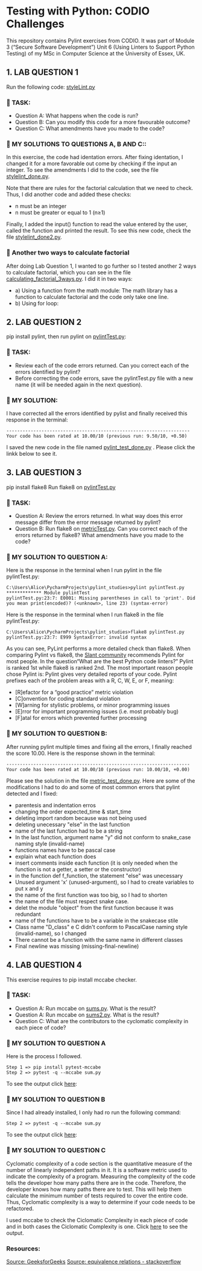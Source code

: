  <h1>Testing with Python: CODIO Challenges</h1>

This repository contains Pylint exercises from CODIO. It was part of Module 3 (“Secure Software Development”) Unit 6 (Using Linters to Support Python Testing) of my MSc in Computer Science at the University of Essex, UK.

## 1. LAB QUESTION 1

Run the following code: [styleLint.py](https://github.com/alicevillar/pylint_challenges/blob/main/styleLint.py) 
 
### :paperclip: TASK: 

  * Question A: What happens when the code is run? 
  * Question B: Can you modify this code for a more favourable outcome? 
  * Question C: What amendments have you made to the code?
 
### :paperclip: MY SOLUTIONS TO QUESTIONS A, B AND C::

In this exercise, the code had identation errors. After fixing identation, I changed it for a more favorable out come by checking if the input an integer. To see the amendments I did to the code, see the file [stylelint_done.py](https://github.com/alicevillar/pylint_challenges/blob/main/stylelint_done.py). 

Note that there are rules for the factorial calculation that we need to check. Thus, I did another code and added these checks:
* n must be an integer
* n must be greater or equal to 1 (n≥1)

Finally, I added the input() function to read the value entered by the user, called the function and printed the result. 
To see this new code, check the file [stylelint_done2.py](https://github.com/alicevillar/pylint_challenges/blob/main/stylelint_done2.py).  

### :round_pushpin: Another two ways to calculate factorial

After doing Lab Question 1, I wanted to go further so I tested another 2 ways to calculate factorial, which you can see in the file [calculating_factorial_3ways.py](https://github.com/alicevillar/pylint_challenges/blob/main/calculating_factorial_3ways.py). I did it in two ways:

* a) Using a function from the math module: The math library has a function to calculate factorial and the code only take one line. 
* b) Using for loop: 

## 2. LAB QUESTION 2

pip install pylint, then run pylint on [pylintTest.py](https://github.com/alicevillar/pylint_challenges/blob/main/pylintTest.py):

### :paperclip: TASK: 

  * Review each of the code errors returned. Can you correct each of the errors identified by pylint? 
  * Before correcting the code errors, save the pylintTest.py file with a new name (it will be needed again in the next question).
 
### :paperclip: MY SOLUTION:

I have corrected all the errors identified by pylist and finally received this response in the terminal: 

```
--------------------------------------------------------------------
Your code has been rated at 10.00/10 (previous run: 9.50/10, +0.50)
```

I saved the new code in the file named [pylint_test_done.py](https://github.com/alicevillar/pylint_challenges/blob/main/pylint_test_done.py)  . Please click the linkk below to see it. 
 
## 3. LAB QUESTION 3
 
pip install flake8
Run flake8 on [pylintTest.py](https://github.com/alicevillar/pylint_challenges/blob/main/pylintTest.py)

### :paperclip: TASK: 

  * Question A: Review the errors returned. In what way does this error message differ from the error message returned by pylint?
  * Question B: Run flake8 on [metricTest.py](https://github.com/alicevillar/pylint_challenges/blob/main/metricTest.py). Can you correct each of the errors returned by flake8? What amendments have you made to the code?
 
### :paperclip: MY SOLUTION TO QUESTION A:

Here is the response in the terminal when I run pylint in the file pylintTest.py: 

```
C:\Users\Alice\PycharmProjects\pylint_studies>pylint pylintTest.py
************* Module pylintTest
pylintTest.py:23:7: E0001: Missing parentheses in call to 'print'. Did you mean print(encoded)? (<unknown>, line 23) (syntax-error)
```

Here is the response in the terminal when I run flake8 in the file pylintTest.py: 

```
C:\Users\Alice\PycharmProjects\pylint_studies>flake8 pylintTest.py
pylintTest.py:23:7: E999 SyntaxError: invalid syntax
```

As you can see, PyLint performs a more detailed check than flake8. When comparing Pylint vs flake8, the [Slant community](https://www.slant.co/versus/12630/12632/~pylint_vs_flake8) recommends Pylint for most people. In the question“What are the best Python code linters?” Pylint is ranked 1st while flake8 is ranked 2nd. The most important reason people chose Pylint is: Pylint gives very detailed reports of your code. Pylint prefixes each of the problem areas with a R, C, W, E, or F, meaning:

* [R]efactor for a “good practice” metric violation
* [C]onvention for coding standard violation
* [W]arning for stylistic problems, or minor programming issues
* [E]rror for important programming issues (i.e. most probably bug)
* [F]atal for errors which prevented further processing

### :paperclip: MY SOLUTION TO QUESTION B:

After running pylint multiple times and fixing all the errors, I finally reached the score 10.00. Here is the response shown in the terminal:

```
--------------------------------------------------------------------
Your code has been rated at 10.00/10 (previous run: 10.00/10, +0.00)
```

Please see the solution in the file [metric_test_done.py](https://github.com/alicevillar/pylint_challenges/blob/main/metric_test_done.py). Here are some of the modifications I had to do and some of most common errors that pylint detected and I fixed: 

* parentesis and indentation erros  
* changing the order expected_time & start_time
* deleting import random because was not being used
* deleting unecessary "else" in the last function
* name of the last function had to be a string
* In the last function, argument name "y" did not conform to snake_case naming style (invalid-name)
* functions names have to be pascal case
* explain what each function does
* insert comments inside each function (it is only needed when the function is not a getter, a setter or the constructor)  
* in the function def f_function, the statement "else" was unecessary  
* Unused argument 'x' (unused-argument), so I had to create variables to put x and y  
* the name of the first function was too big, so I had to shorten  
* the name of the file must respect snake case.  
* delet the module "object" from the first function because it was redundant 
* name of the functions have to be a variable in the snakecase stile  
* Class name "D_class" e C didn't conform to PascalCase naming style (invalid-name), so I changed
* There cannot be a function with the same name in different classes 
* Final newline was missing (missing-final-newline)
 

 
## 4. LAB QUESTION 4

This exercise requires to pip install mccabe checker.

### :paperclip: TASK: 

 * Question A: Run mccabe on [sums.py](https://github.com/alicevillar/testing_with_python/blob/main/sums.py). What is the result?
 * Question A: Run mccabe on [sums2.py](https://github.com/alicevillar/testing_with_python/blob/main/sums2.py). What is the result?
 * Question C: What are the contributors to the cyclomatic complexity in each piece of code?

### :paperclip: MY SOLUTION TO QUESTION A

Here is the process I followed.  

```
Step 1 => pip install pytest-mccabe
Step 2 => pytest -q --mccabe sum.py 
```
To see the output click [here](https://github.com/alicevillar/testing_with_python/blob/main/sums.JPG):

### :paperclip: MY SOLUTION TO QUESTION B

Since I had already installed, I only had ro run the following command:

```
Step 2 => pytest -q --mccabe sum.py 
```
To see the output click [here](https://github.com/alicevillar/testing_with_python/blob/main/sums2.JPG):

### :paperclip: MY SOLUTION TO QUESTION C

Cyclomatic complexity of a code section is the quantitative measure of the number of linearly independent paths in it. It is a software metric used to indicate the complexity of a program. Measuring the complexity of the code tells the developer how many paths there are in the code. Therefore, the developer knows how many paths there are to test. This will help them calculate the minimum number of tests required to cover the entire code. Thus, Cyclomatic complexity is a way to determine if your code needs to be refactored.  

I used mccabe to check the Ciclomatic Complexity in each piece of code and in both cases the Ciclomatic Complexity is one. Click [here](https://github.com/alicevillar/testing_with_python/blob/main/complexity_sums_sums2.JPG) to see the output. 

### Resources:
  
 [Source: GeeksforGeeks](https://www.geeksforgeeks.org/cyclomatic-complexity/)
 [Source: equivalence relations - stackoverflow](https://stackoverflow.com/questions/38924421/is-there-a-standard-way-to-partition-an-interable-into-equivalence-classes-given/38924686#38924686)
 
